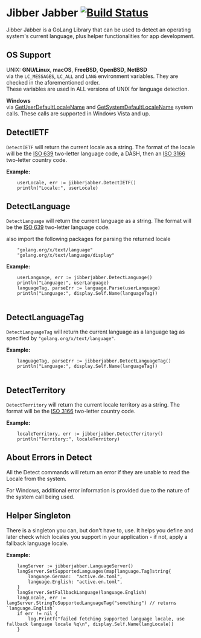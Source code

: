 # Jibber Jabber [![Build Status](https://travis-ci.org/cubiest/jibberjabber.svg?branch=master)](https://travis-ci.org/cubiest/jibberjabber)

Jibber Jabber is a GoLang Library that can be used to detect an operating system's current language, plus helper functionalities for app development.


## OS Support

UNIX: **GNU/Linux**, **macOS**, **FreeBSD**, **OpenBSD**, **NetBSD**  
via the `LC_MESSAGES`, `LC_ALL` and `LANG` environment variables. They are checked in the aforementioned order.  
These variables are used in ALL versions of UNIX for language detection.

**Windows**  
via [GetUserDefaultLocaleName](https://docs.microsoft.com/en-gb/windows/win32/api/winnls/nf-winnls-getuserdefaultlocalename) and [GetSystemDefaultLocaleName](https://docs.microsoft.com/en-gb/windows/win32/api/winnls/nf-winnls-getsystemdefaultlocalename) system calls. These calls are supported in Windows Vista and up.



## DetectIETF

`DetectIETF` will return the current locale as a string. The format of the locale will be the [ISO 639](http://en.wikipedia.org/wiki/ISO_639) two-letter language code, a DASH, then an [ISO 3166](http://en.wikipedia.org/wiki/ISO_3166-1) two-letter country code.

**Example:**
```golang
	userLocale, err := jibberjabber.DetectIETF()
	println("Locale:", userLocale)
```


## DetectLanguage
`DetectLanguage` will return the current language as a string. The format will be the [ISO 639](http://en.wikipedia.org/wiki/ISO_639) two-letter language code.

also import the following packages for parsing the returned locale
```golang
	"golang.org/x/text/language"
	"golang.org/x/text/language/display"

```


**Example:**
```golang
	userLanguage, err := jibberjabber.DetectLanguage()
	println("Language:", userLanguage)
	languageTag, parseErr := language.Parse(userLanguage)
	println("Language:", display.Self.Name(languageTag))
	
```


## DetectLanguageTag

`DetectLanguageTag` will return the current language as a language tag as specified by `"golang.org/x/text/language"`.

**Example:**
```golang
	languageTag, parseErr := jibberjabber.DetectLanguageTag()
	println("Language:", display.Self.Name(languageTag))
	
```


## DetectTerritory

`DetectTerritory` will return the current locale territory as a string. The format will be the [ISO 3166](http://en.wikipedia.org/wiki/ISO_3166-1) two-letter country code.

**Example:**
```golang
	localeTerritory, err := jibberjabber.DetectTerritory()
	println("Territory:", localeTerritory)
```


## About Errors in Detect

All the Detect commands will return an error if they are unable to read the Locale from the system.

For Windows, additional error information is provided due to the nature of the system call being used.


## Helper Singleton

There is a singleton you can, but don't have to, use. It helps you define and later check which locales you support in your application - if not, apply a fallback language locale.

**Example:**
```golang
	langServer := jibberjabber.LanguageServer()
	langServer.SetSupportedLanguages(map[language.Tag]string{
		language.German:  "active.de.toml",
		language.English: "active.en.toml",
	}
	langServer.SetFallbackLanguage(language.English)
	langLocale, err := langServer.StringToSupportedLanguageTag("something") // returns `language.English`
	if err != nil {
		log.Printf("failed fetching supported language locale, use fallback language locale %q\n", display.Self.Name(langLocale))
	}
```
